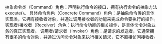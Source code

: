 抽象命令类（Command）角色：声明执行命令的接口，拥有执行命令的抽象方法 execute()。
具体命令角色（Concrete    Command）角色：是抽象命令类的具体实现类，它拥有接收者对象，并通过调用接收者的功能来完成命令要执行的操作。
实现者/接收者（Receiver）角色：执行命令功能的相关操作，是具体命令对象业务的真正实现者。
调用者/请求者（Invoker）角色：是请求的发送者，它通常拥有很多的命令对象，并通过访问命令对象来执行相关请求，它不直接访问接收者。